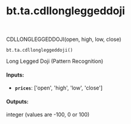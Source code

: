 <div itemscope itemtype="http://developers.google.com/ReferenceObject">
<meta itemprop="name" content="bt.ta.cdllongleggeddoji" />
<meta itemprop="path" content="Stable" />
</div>

# bt.ta.cdllongleggeddoji

<!-- Insert buttons and diff -->

<table class="tfo-notebook-buttons tfo-api nocontent" align="left">

</table>



CDLLONGLEGGEDDOJI(open, high, low, close)

<pre class="devsite-click-to-copy prettyprint lang-py tfo-signature-link">
<code>bt.ta.cdllongleggeddoji()
</code></pre>



<!-- Placeholder for "Used in" -->

Long Legged Doji (Pattern Recognition)

#### Inputs:


* <b>`prices`</b>: ['open', 'high', 'low', 'close']


#### Outputs:

integer (values are -100, 0 or 100)
